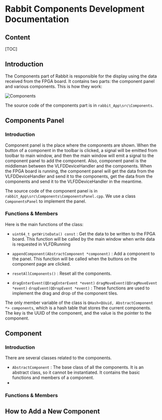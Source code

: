 # Rabbit Components Development Documentation

## Content
[TOC]

## Introduction

The Components part of Rabbit is responsible for the display using the data received from the FPGA board. It contains two parts: the component panel and various components. This is how they work:

![Components](./doc/images/Components.png)

The source code of the components part is in `rabbit_App\src\Components`.

## Components Panel

### Introduction

Component panel is the place where the components are shown. When the button of a component in the toolbar is clicked, a signal will be emitted from toolbar to main window, and then the main window will emit a signal to the component panel to add the component. Also, component panel is the middleman between the VLFDDeviceHandler and the components. When the FPGA board is running, the component panel will get the data from the VLFDDeviceHandler and send it to the components, get the data from the components and send it to the VLFDDeviceHandler in the meantime.

The source code of the component panel is in `rabbit_App\src\Components\ComponentsPanel.cpp`. We use a class `ComponentsPanel` to implement the panel. 

### Functions & Members

Here is the main functions of the class:

* `uint64_t getWriteData() const` : Get the data to be written to the FPGA board. This function will be called by the main window when write data is requested in VLFDRunning

* `appendComponent(AbstractComponent *component)` : Add a component to the panel. This function will be called when the buttons on the component page are clicked.

* `resetAllComponents()` : Reset all the components.

* `dragEnterEvent(QDragEnterEvent *event)` `dragMoveEvent(QDragMoveEvent *event)` `dropEvent(QDropEvent *event)` : These functions are used to implement the drag and drop of the component tiles.

The only member variable of the class is `QHash<QUuid, AbstractComponent *> components`, which is a hash table that stores the current components. The key is the UUID of the component, and the value is the pointer to the component.

## Component

### Introduction

There are several classes related to the components.
* `AbstractComponent` : The base class of all the components. It is an abstract class, so it cannot be instantiated. It contains the basic functions and members of a component.
* 



### Functions & Members


## How to Add a New Component